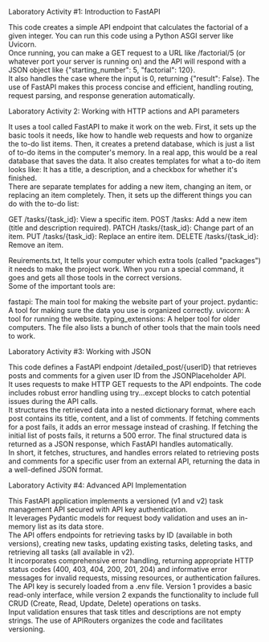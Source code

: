 Laboratory Activity #1: Introduction to FastAPI

This code creates a simple API endpoint that calculates the factorial of a given integer.  You can run this code using a Python ASGI server like Uvicorn.  
Once running, you can make a GET request to a URL like /factorial/5 (or whatever port your server is running on) and the API will respond with a JSON object like {"starting_number": 5, "factorial": 120}.  
It also handles the case where the input is 0, returning {"result": False}.  The use of FastAPI makes this process concise and efficient, handling routing, request parsing, and response generation automatically.


Laboratory Activity 2: Working with HTTP actions and API parameters

It uses a tool called FastAPI to make it work on the web.
First, it sets up the basic tools it needs, like how to handle web requests and how to organize the to-do list items.
Then, it creates a pretend database, which is just a list of to-do items in the computer's memory.  In a real app, this would be a real database that saves the data.
It also creates templates for what a to-do item looks like:  It has a title, a description, and a checkbox for whether it's finished.  
There are separate templates for adding a new item, changing an item, or replacing an item completely.
Then, it sets up the different things you can do with the to-do list:

GET /tasks/{task_id}: View a specific item.
POST /tasks: Add a new item (title and description required).
PATCH /tasks/{task_id}: Change part of an item.
PUT /tasks/{task_id}: Replace an entire item.
DELETE /tasks/{task_id}: Remove an item.

Reuirements.txt, It tells your computer which extra tools (called "packages") it needs to make the project work.  When you run a special command, it goes and gets all those tools in the correct versions.  
Some of the important tools are:

fastapi: The main tool for making the website part of your project.
pydantic: A tool for making sure the data you use is organized correctly.
uvicorn: A tool for running the website.
typing_extensions: A helper tool for older computers.
The file also lists a bunch of other tools that the main tools need to work.



Laboratory Activity #3: Working with JSON

This code defines a FastAPI endpoint /detailed_post/{userID} that retrieves posts and comments for a given user ID from the JSONPlaceholder API.  
It uses requests to make HTTP GET requests to the API endpoints.  The code includes robust error handling using try...except blocks to catch potential issues during the API calls.  
It structures the retrieved data into a nested dictionary format, where each post contains its title, content, and a list of comments.  If fetching comments for a post fails, it adds an error message instead of crashing. 
If fetching the initial list of posts fails, it returns a 500 error. The final structured data is returned as a JSON response, which FastAPI handles automatically.  
In short, it fetches, structures, and handles errors related to retrieving posts and comments for a specific user from an external API, returning the data in a well-defined JSON format.



Laboratory Activity #4: Advanced API Implementation

This FastAPI application implements a versioned (v1 and v2) task management API secured with API key authentication.  
It leverages Pydantic models for request body validation and uses an in-memory list as its data store.  
The API offers endpoints for retrieving tasks by ID (available in both versions), creating new tasks, updating existing tasks, deleting tasks, and retrieving all tasks (all available in v2).  
It incorporates comprehensive error handling, returning appropriate HTTP status codes (400, 403, 404, 200, 201, 204) and informative error messages for invalid requests, missing resources, or authentication failures.  
The API key is securely loaded from a .env file.  Version 1 provides a basic read-only interface, while version 2 expands the functionality to include full CRUD (Create, Read, Update, Delete) operations on tasks.  
Input validation ensures that task titles and descriptions are not empty strings.  The use of APIRouters organizes the code and facilitates versioning.


